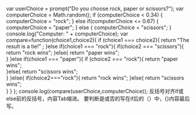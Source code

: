 var userChoice = prompt("Do you choose rock, paper or scissors?");
var computerChoice = Math.random();
if (computerChoice < 0.34) {
	computerChoice = "rock";
} else if(computerChoice <= 0.67) {
	computerChoice = "paper";
} else {
	computerChoice = "scissors";
} 
console.log("Computer: " + computerChoice);
var compare=function(choice1,choice2){
    if (choice1 === choice2){
        return "The result is a tie!" ;
    }else if(choice1 === "rock"){
        if(choice2 === "scissors"){
            return "rock wins";
        }else{
            return "paper wins";  
        }
    }else if(choice1 === "paper"){
        if (choice2 === "rock"){
            return "paper wins";    
        }else{
            return "scissors wins";    
        }
    }else{
        if(choice2==="rock"){
            return "rock wins";
        }else{
            return "scissors wins";    
        }
    }
};
console.log(compare(userChoice,computerChoice));
反括号对齐if或else前的反括号，内容Tab缩进。
要判断是或否的写在if后的（）中，{}内容最后写。
